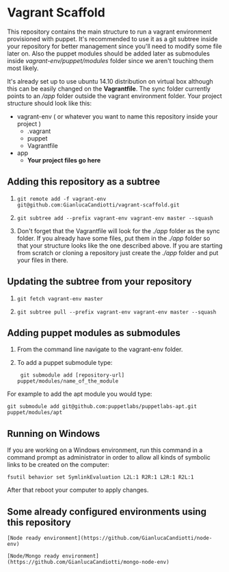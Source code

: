 # Vagrant Scaffold

This repository contains the main structure to run a vagrant environment provisioned with puppet. It's recommended to use it as a git subtree inside your repository for better management since you'll need to modify some file later on. Also the puppet modules should be added later as submodules inside *vagrant-env/puppet/modules* folder since we aren't touching them most likely.

It's already set up to use ubuntu 14.10 distribution on virtual box although this can be easily changed on the **Vagrantfile**. The sync folder currently points to an */app* folder outside the vagrant environment folder. Your project structure should look like this:

- vagrant-env ( or whatever you want to name this repository inside your project )
	- .vagrant
	- puppet
	- Vagrantfile
- app
	- **Your project files go here**

## Adding this repository as a subtree

1. `git remote add -f vagrant-env git@github.com:GianlucaCandiotti/vagrant-scaffold.git`

2. `git subtree add --prefix vagrant-env vagrant-env master --squash`

3. Don't forget that the Vagrantfile will look for the *./app* folder as the sync folder. If you already have some files, put them in the *./app* folder so that your structure looks like the one described above. If you are starting from scratch or cloning a repository just create the *./app* folder and put your files in there.

## Updating the subtree from your repository

1. `git fetch vagrant-env master`

2. `git subtree pull --prefix vagrant-env vagrant-env master --squash`

## Adding puppet modules as submodules

1. From the command line navigate to the vagrant-env folder.

2. To add a puppet submodule type:

		git submodule add [repository-url] puppet/modules/name_of_the_module

For example to add the apt module you would type:

	git submodule add git@github.com:puppetlabs/puppetlabs-apt.git puppet/modules/apt

## Running on Windows

If you are working on a Windows environment, run this command in a command prompt as administrator in order to allow all kinds of symbolic links to be created on the computer:

	fsutil behavior set SymlinkEvaluation L2L:1 R2R:1 L2R:1 R2L:1

After that reboot your computer to apply changes.

## Some already configured environments using this repository

	[Node ready environment](https://github.com/GianlucaCandiotti/node-env)

	[Node/Mongo ready environment](https://github.com/GianlucaCandiotti/mongo-node-env)